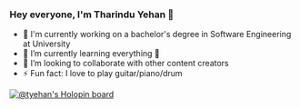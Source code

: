 ### Hey everyone, I'm Tharindu Yehan 👋  


<!--
**TYehan/TYehan** is a ✨ _special_ ✨ repository because its `README.md` (this file) appears on your GitHub profile.

Here are some ideas to get you started:

- 🔭 I’m currently working on ...
- 🌱 I’m currently learning ...
- 👯 I’m looking to collaborate on ...
- 🤔 I’m looking for help with ...
- 💬 Ask me about ...
- 📫 How to reach me: ...
- 😄 Pronouns: ...
- ⚡ Fun fact: ...
-->
- 🔭 I'm currently working on a bachelor's degree in Software Engineering at University
- 🌱 I’m currently learning everything 🤣
- 👯 I’m looking to collaborate with other content creators
- ⚡ Fun fact: I love to play guitar/piano/drum

[![@tyehan's Holopin board](https://holopin.me/tyehan)](https://holopin.io/@tyehan)
